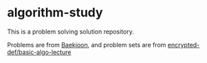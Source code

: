 # algorithm-study

This is a problem solving solution repository.

Problems are from [Baekjoon](https://acmicpc.net), and problem sets are from
[encrypted-def/basic-algo-lecture](https://github.com/encrypted-def/basic-algo-lecture/tree/master)
